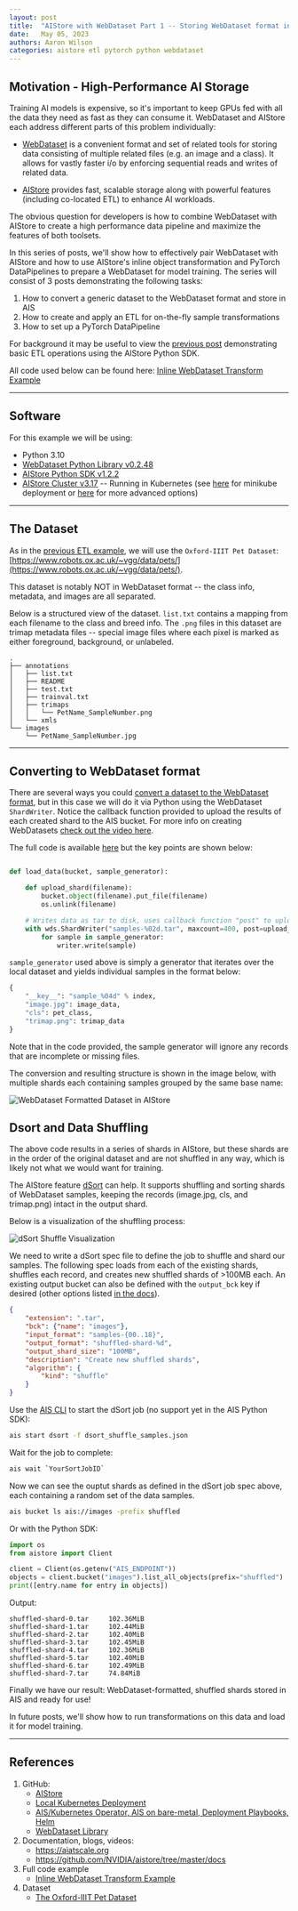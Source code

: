 ```yaml
---
layout: post
title:  "AIStore with WebDataset Part 1 -- Storing WebDataset format in AIS"
date:   May 05, 2023
authors: Aaron Wilson
categories: aistore etl pytorch python webdataset
---
```

## Motivation - High-Performance AI Storage

Training AI models is expensive, so it's important to keep GPUs fed with all the data they need as fast as they can consume it. WebDataset and AIStore each address different parts of this problem individually:

- [WebDataset](https://github.com/webdataset/webdataset) is a convenient format and set of related tools for storing data consisting of multiple related files (e.g. an image and a class). It allows for vastly faster i/o by enforcing sequential reads and writes of related data.

- [AIStore](https://github.com/NVIDIA/aistore) provides fast, scalable storage along with powerful features (including co-located ETL) to enhance AI workloads.

The obvious question for developers is how to combine WebDataset with AIStore to create a high performance data pipeline and maximize the features of both toolsets. 

In this series of posts, we'll show how to effectively pair WebDataset with AIStore and how to use AIStore's inline object transformation and PyTorch DataPipelines to prepare a WebDataset for model training. The series will consist of 3 posts demonstrating the following tasks:

1. How to convert a generic dataset to the WebDataset format and store in AIS
2. How to create and apply an ETL for on-the-fly sample transformations
3. How to set up a PyTorch DataPipeline

For background it may be useful to view the [previous post](https://aiatscale.org/blog/2023/04/03/transform-images-with-python-sdk) demonstrating basic ETL operations using the AIStore Python SDK. 

All code used below can be found here: [Inline WebDataset Transform Example](https://github.com/NVIDIA/aistore/blob/master/docs/examples/aisio_webdataset/load_webdataset_example.py)

---
## Software

For this example we will be using:

- Python 3.10
- [WebDataset Python Library v0.2.48](https://pypi.org/project/webdataset/0.2.48/) 
- [AIStore Python SDK v1.2.2](https://pypi.org/project/aistore/)
- [AIStore Cluster v3.17](https://github.com/NVIDIA/aistore) -- Running in Kubernetes (see [here](https://github.com/NVIDIA/aistore/blob/master/deploy/dev/k8s/README.md) for minikube deployment or [here](https://github.com/NVIDIA/aistore/blob/master/docs/getting_started.md#kubernetes-deployments) for more advanced options)

--- 
## The Dataset

As in the [previous ETL example](https://aiatscale.org/blog/2023/04/03/transform-images-with-python-sdk), we will use the `Oxford-IIIT Pet Dataset`: [https://www.robots.ox.ac.uk/~vgg/data/pets/](https://www.robots.ox.ac.uk/~vgg/data/pets/). 

This dataset is notably NOT in WebDataset format -- the class info, metadata, and images are all separated.

Below is a structured view of the dataset. `list.txt` contains a mapping from each filename to the class and breed info. The `.png` files in this dataset are trimap metadata files -- special image files where each pixel is marked as either foreground, background, or unlabeled. 

```
.
├── annotations
│   ├── list.txt
│   ├── README
│   ├── test.txt
│   ├── trainval.txt
│   ├── trimaps
│   │   └── PetName_SampleNumber.png
│   └── xmls
└── images
    └── PetName_SampleNumber.jpg
```
--- 
## Converting to WebDataset format

There are several ways you could [convert a dataset to the WebDataset format](https://github.com/webdataset/webdataset#creating-a-webdataset), but in this case we will do it via Python using the WebDataset `ShardWriter`. Notice the callback function provided to upload the results of each created shard to the AIS bucket. For more info on creating WebDatasets [check out the video here](https://www.youtube.com/watch?v=v_PacO-3OGQ).

The full code is available [here](https://github.com/NVIDIA/aistore/blob/master/docs/examples/aisio_webdataset/load_webdataset_example.py) but the key points are shown below:

```python

def load_data(bucket, sample_generator):

    def upload_shard(filename):
        bucket.object(filename).put_file(filename)
        os.unlink(filename)

    # Writes data as tar to disk, uses callback function "post" to upload to AIS and delete
    with wds.ShardWriter("samples-%02d.tar", maxcount=400, post=upload_shard) as writer:
        for sample in sample_generator:
            writer.write(sample)
```

`sample_generator` used above is simply a generator that iterates over the local dataset and yields individual samples in the format below:

```python
{
    "__key__": "sample_%04d" % index,
    "image.jpg": image_data,
    "cls": pet_class,
    "trimap.png": trimap_data
}   
```

Note that in the code provided, the sample generator will ignore any records that are incomplete or missing files. 

The conversion and resulting structure is shown in the image below, with multiple shards each containing samples grouped by the same base name:

![WebDataset Formatted Dataset in AIStore](/assets/aisio_inline_wdataset/dataset-conversion.jpg)

## Dsort and Data Shuffling

The above code results in a series of shards in AIStore, but these shards are in the order of the original dataset and are not shuffled in any way, which is likely not what we would want for training. 

The AIStore feature [dSort](https://aiatscale.org/docs/cli/dsort) can help. It supports shuffling and sorting shards of WebDataset samples, keeping the records (image.jpg, cls, and trimap.png) intact in the output shard.

Below is a visualization of the shuffling process:

![dSort Shuffle Visualization](/assets/aisio_inline_wdataset/dsort-shuffle.jpg)

We need to write a dSort spec file to define the job to shuffle and shard our samples. The following spec loads from each of the existing shards, shuffles each record, and creates new shuffled shards of >100MB each. An existing output bucket can also be defined with the `output_bck` key if desired (other options listed [in the docs](https://aiatscale.org/docs/cli/dsort)).

```json
{
    "extension": ".tar",
    "bck": {"name": "images"},
    "input_format": "samples-{00..18}",
    "output_format": "shuffled-shard-%d",
    "output_shard_size": "100MB",
    "description": "Create new shuffled shards",
    "algorithm": {
        "kind": "shuffle"
    }
}
```

Use the [AIS CLI](https://aiatscale.org/docs/cli) to start the dSort job (no support yet in the AIS Python SDK):

```bash
ais start dsort -f dsort_shuffle_samples.json
```

Wait for the job to complete:

```bash
ais wait `YourSortJobID`
```

Now we can see the ouptut shards as defined in the dSort job spec above, each containing a random set of the data samples. 

```bash
ais bucket ls ais://images -prefix shuffled
```

Or with the Python SDK:

```python
import os
from aistore import Client

client = Client(os.getenv("AIS_ENDPOINT"))
objects = client.bucket("images").list_all_objects(prefix="shuffled")
print([entry.name for entry in objects])
```
Output:
```
shuffled-shard-0.tar     102.36MiB       
shuffled-shard-1.tar     102.44MiB       
shuffled-shard-2.tar     102.40MiB       
shuffled-shard-3.tar     102.45MiB       
shuffled-shard-4.tar     102.36MiB       
shuffled-shard-5.tar     102.40MiB       
shuffled-shard-6.tar     102.49MiB       
shuffled-shard-7.tar     74.84MiB 
```

Finally we have our result: WebDataset-formatted, shuffled shards stored in AIS and ready for use!

In future posts, we'll show how to run transformations on this data and load it for model training. 

--- 
## References

1. GitHub:
    - [AIStore](https://github.com/NVIDIA/aistore)
    - [Local Kubernetes Deployment](https://gitlab-master.nvidia.com/aistorage/aistore/-/blob/master/deploy/dev/k8s/README.md)
    - [AIS/Kubernetes Operator, AIS on bare-metal, Deployment Playbooks, Helm](https://github.com/NVIDIA/ais-k8s)
    - [WebDataset Library](https://github.com/webdataset/webdataset)
2. Documentation, blogs, videos:
    - https://aiatscale.org
    - https://github.com/NVIDIA/aistore/tree/master/docs
3. Full code example
    - [Inline WebDataset Transform Example](https://github.com/NVIDIA/aistore/blob/master/docs/examples/aisio_webdataset/load_webdataset_example.py)
4. Dataset
    - [The Oxford-IIIT Pet Dataset](https://www.robots.ox.ac.uk/~vgg/data/pets/)


